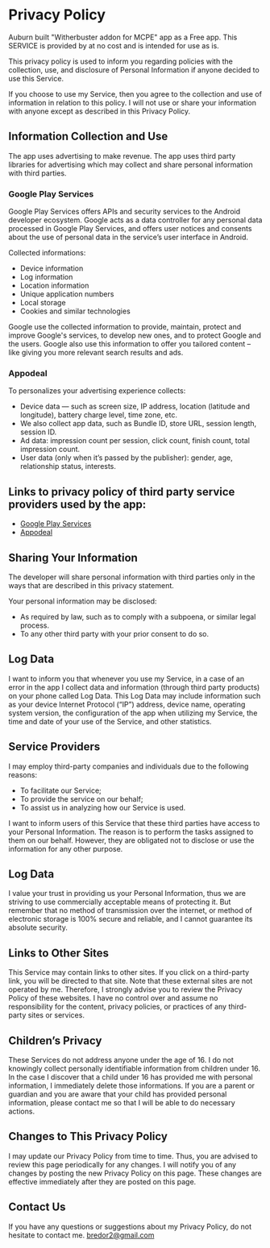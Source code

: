 # Privacy Policy

Auburn built "Witherbuster addon for MCPE" app as a Free app. This SERVICE is provided by at no cost and is intended for use as is.

This privacy policy is used to inform you regarding policies with the collection, use, and 
disclosure of Personal Information if anyone decided to use this Service.

If you choose to use my Service, then you agree to the collection and use of information in relation to this policy. I will not use or share your information with anyone except as described in this Privacy Policy.






## Information Collection and Use

The app uses advertising to make revenue. The app uses third party
libraries for advertising which may collect and share personal information with third
parties.

### Google Play Services
Google Play Services offers APIs and security services to the Android developer ecosystem.
Google acts as a data controller for any personal data processed in Google Play Services,
and offers user notices and consents about the use of personal data in the service’s user
interface in Android.

Collected informations:
* Device information
* Log information
* Location information
* Unique application numbers
* Local storage
* Cookies and similar technologies

Google use the collected information to provide, maintain, protect and improve Google's
services, to develop new ones, and to protect Google and the users. Google also use this
information to offer you tailored content – like giving you more relevant search results
and ads.

### Appodeal 
To personalizes your advertising experience collects:
* Device data — such as screen size, IP address, location (latitude and longitude), battery charge level, time zone, etc.
* We also collect app data, such as Bundle ID, store URL, session length, session ID.
* Ad data: impression count per session, click count, finish count, total impression count.
* User data (only when it’s passed by the publisher): gender, age, relationship status, interests.


## Links to privacy policy of third party service providers used by the app:
- [Google Play Services](https://www.google.com/policies/privacy/)
- [Appodeal](https://www.appodeal.com/privacy-policy/)




## Sharing Your Information

The developer will share personal information with third parties only in the ways that are 
described in this privacy statement.

Your personal information may be disclosed:
* As required by law, such as to comply with a subpoena, or similar legal process.
* To any other third party with your prior consent to do so.



## Log Data

I want to inform you that whenever you use my Service, in a case of an error in the app I collect data and information (through third party products) on your phone called Log Data. This Log Data may include information such as your device Internet Protocol (“IP”) address, device name, operating system version, the configuration of the app when utilizing my Service, the time and date of your use of the Service, and other statistics.


## Service Providers

I may employ third-party companies and individuals due to the following reasons:

* To facilitate our Service;
* To provide the service on our behalf;
* To assist us in analyzing how our Service is used.

I want to inform users of this Service that these third parties have access to your Personal Information. The reason is to perform the tasks assigned to them on our behalf. However, they are obligated not to disclose or use the information for any other purpose.



## Log Data

I value your trust in providing us your Personal Information, thus we are striving to use commercially acceptable means of protecting it. But remember that no method of transmission over the internet, or method of electronic storage is 100% secure and reliable, and I cannot guarantee its absolute security.


## Links to Other Sites

This Service may contain links to other sites. If you click on a third-party link, you will be directed to that site. Note that these external sites are not operated by me. Therefore, I strongly advise you to review the Privacy Policy of these websites. I have no control over and assume no responsibility for the content, privacy policies, or practices of any third-party sites or services.


## Children’s Privacy

These Services do not address anyone under the age of 16. I do not knowingly collect 
personally identifiable information from children under 16. In the case I discover that 
a child under 16 has provided me with personal information, I immediately delete those 
informations. If you are a parent or guardian and you are aware that your child has
provided personal information, please contact me so that I will be able to do necessary
actions.


## Changes to This Privacy Policy

I may update our Privacy Policy from time to time. Thus, you are advised to review this page periodically for any changes. I will notify you of any changes by posting the new Privacy Policy on this page. These changes are effective immediately after they are posted on this page.


## Contact Us

If you have any questions or suggestions about my Privacy Policy, do not hesitate to contact me. bredor2@gmail.com

